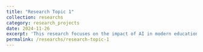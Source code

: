 ```yaml
---
title: "Research Topic 1"
collection: researchs
category: research_projects
date: 2024-11-26
excerpt: 'This research focuses on the impact of AI in modern education.'
permalink: /researchs/research-topic-1
---
```



